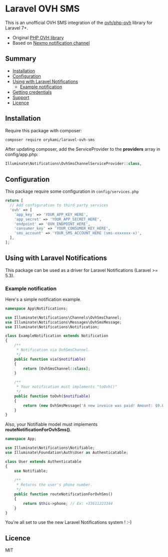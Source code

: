 # Laravel OVH SMS

This is an unofficial OVH SMS integration of the [ovh/php-ovh](https://github.com/ovh/php-ovh) library for Laravel 7+.

- Original [PHP OVH library](https://github.com/ovh/php-ovh/blob/master/README.md)
- Based on [Nexmo notification channel](https://github.com/laravel/nexmo-notification-channel)

## Summary

- [Installation](#installation)
- [Configuration](#configuration)
- [Using with Laravel Notifications](#using-with-laravel-notifications)
    - [Example notification](#example-notification)
- [Getting credentials](#getting-credentials)
- [Support](#support)
- [Licence](#licence)

## Installation

Require this package with composer:  
```bash
composer require orykami/laravel-ovh-sms
```

After updating composer, add the ServiceProvider to the **providers** array in config/app.php:  
```php
Illuminate\Notifications\OvhSmsChannelServiceProvider::class,
```

## Configuration

This package require some configuration in `config/services.php` 

```php
return [
  // Add configuration to third party services
  'ovh' => [
    'app_key' => 'YOUR_APP_KEY_HERE',
    'app_secret' => 'YOUR_APP_SECRET_HERE',
    'endpoint' => 'OVH_ENDPOINT_HERE',
    'consumer_key' => 'YOUR_CONSUMER_KEY_HERE',
    'sms_account' => 'YOUR_SMS_ACCOUNT_HERE (sms-xxxxxxx-x)',
  ],
];
```

## Using with Laravel Notifications

This package can be used as a driver for Laravel Notifications (Laravel >= 5.3).  

### Example notification

Here's a simple notification example.  

```php
namespace App\Notifications;

use Illuminate\Notifications\Channels\OvhSmsChannel;
use Illuminate\Notifications\Messages\OvhSmsMessage;
use Illuminate\Notifications\Notification;

class ExampleNotification extends Notification
{
    /**
     * Notification via OvhSmsChannel.
     */
    public function via($notifiable)
    {
        return [OvhSmsChannel::class];
    }

    /**
     * Your notification must implements "toOvh()"
     */
    public function toOvh($notifiable)
    {
    	return (new OvhSmsMessage('A new invoice was paid! Amount: $9.00'));
    }
}
```

Also, your Notifiable model must implements **routeNotificationForOvhSms()**.  

```php
namespace App;

use Illuminate\Notifications\Notifiable;
use Illuminate\Foundation\Auth\User as Authenticatable;

class User extends Authenticatable
{
    use Notifiable;
    
    /**
     * Returns the user's phone number.
     */
    public function routeNotificationForOvhSms()
    {
        return $this->phone; // Ex: +33611223344
    }
}
```

You're all set to use the new Laravel Notifications system ! :-)

## Licence

MIT
